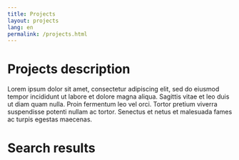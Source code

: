 ```yaml
---
title: Projects
layout: projects
lang: en
permalink: /projects.html
---
```


# Projects description

Lorem ipsum dolor sit amet, consectetur adipiscing elit, sed do eiusmod tempor incididunt ut labore et dolore magna aliqua. Sagittis vitae et leo duis ut diam quam nulla. Proin fermentum leo vel orci. Tortor pretium viverra suspendisse potenti nullam ac tortor. Senectus et netus et malesuada fames ac turpis egestas maecenas.

<div id="search-results-header">
    <h1>Search results</h1>
    <p id="search-results-p" class="mb-5"><i><span id="search-results-count"></span><span id="search-results-show"></span></i></p>
</div>

<div id="search-results">
</div>

<div id="pagination" class="buttons">
</div>

<template id="search-item-template">
    <div class="mb-5">
        <h3 class="docref mb-1"></h3>
        <iframe class="preview mt-3 mb-1" width="100%" height="500px"></iframe>
        <p class="text mb-1"></p>
        <p class="instr is-italic"></p>
    </div>
</template>

<template id="facet-template">
    <div class="field">
        <div class="control">
            <label class="checkbox">
                <input type="checkbox">
                <span></span>
            </label>
        </div>
    </div>
</template>

<template id="pagination-template">
    <a class="button is-small is-primary is-light"></a>
</template>

<script src="https://unpkg.com/lunr/lunr.js"></script>
<script type="module" src="{{ site.baseurl}}/dist/search.js" defer></script>